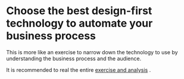 # Choose the best design-first technology to automate your business process

This is more like an exercise to narrow down the technology to use by understanding the business process and the
audience.

It is recommended to real the
entire [exercise and analysis](https://docs.microsoft.com/en-us/learn/modules/choose-azure-service-to-integrate-and-automate-business-processes/4-logic-apps-and-flow)
.